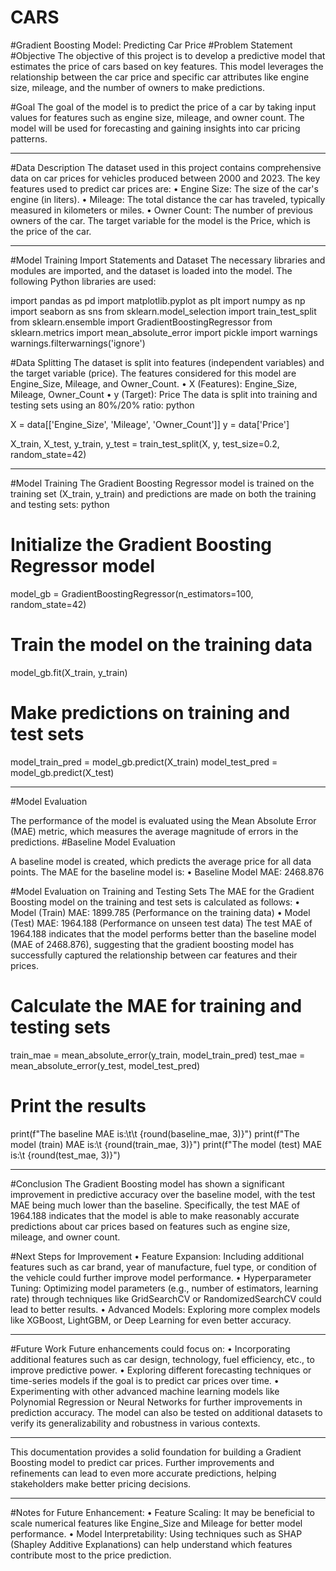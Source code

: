 # CARS

#Gradient Boosting Model: Predicting Car Price
 #Problem Statement
#Objective
The objective of this project is to develop a predictive model that estimates the price of cars based on key features. This model leverages the relationship between the car price and specific car attributes like engine size, mileage, and the number of owners to make predictions.

#Goal
The goal of the model is to predict the price of a car by taking input values for features such as engine size, mileage, and owner count. The model will be used for forecasting and gaining insights into car pricing patterns.
________________________________________
 #Data Description
The dataset used in this project contains comprehensive data on car prices for vehicles produced between 2000 and 2023. The key features used to predict car prices are:
•	Engine Size: The size of the car's engine (in liters).
•	Mileage: The total distance the car has traveled, typically measured in kilometers or miles.
•	Owner Count: The number of previous owners of the car.
The target variable for the model is the Price, which is the price of the car.
________________________________________
#Model Training
Import Statements and Dataset
The necessary libraries and modules are imported, and the dataset is loaded into the model. The following Python libraries are used:

import pandas as pd
import matplotlib.pyplot as plt
import numpy as np
import seaborn as sns
from sklearn.model_selection import train_test_split
from sklearn.ensemble import GradientBoostingRegressor
from sklearn.metrics import mean_absolute_error
import pickle
import warnings
warnings.filterwarnings('ignore')

#Data Splitting
The dataset is split into features (independent variables) and the target variable (price). The features considered for this model are Engine_Size, Mileage, and Owner_Count.
•	X (Features): Engine_Size, Mileage, Owner_Count
•	y (Target): Price
The data is split into training and testing sets using an 80%/20% ratio:
python

X = data[['Engine_Size', 'Mileage', 'Owner_Count']]
y = data['Price']

X_train, X_test, y_train, y_test = train_test_split(X, y, test_size=0.2, random_state=42)
________________________________________
#Model Training
The Gradient Boosting Regressor model is trained on the training set (X_train, y_train) and predictions are made on both the training and testing sets:
python

# Initialize the Gradient Boosting Regressor model
model_gb = GradientBoostingRegressor(n_estimators=100, random_state=42)

# Train the model on the training data
model_gb.fit(X_train, y_train)

# Make predictions on training and test sets
model_train_pred = model_gb.predict(X_train)
model_test_pred = model_gb.predict(X_test)
________________________________________
#Model Evaluation

The performance of the model is evaluated using the Mean Absolute Error (MAE) metric, which measures the average magnitude of errors in the predictions.
#Baseline Model Evaluation

A baseline model is created, which predicts the average price for all data points. The MAE for the baseline model is:
•	Baseline Model MAE: 2468.876

#Model Evaluation on Training and Testing Sets
The MAE for the Gradient Boosting model on the training and test sets is calculated as follows:
•	Model (Train) MAE: 1899.785 (Performance on the training data)
•	Model (Test) MAE: 1964.188 (Performance on unseen test data)
The test MAE of 1964.188 indicates that the model performs better than the baseline model (MAE of 2468.876), suggesting that the gradient boosting model has successfully captured the relationship between car features and their prices.

# Calculate the MAE for training and testing sets
train_mae = mean_absolute_error(y_train, model_train_pred)
test_mae = mean_absolute_error(y_test, model_test_pred)

# Print the results
print(f"The baseline MAE is:\t\t {round(baseline_mae, 3)}")
print(f"The model (train) MAE is:\t {round(train_mae, 3)}")
print(f"The model (test) MAE is:\t {round(test_mae, 3)}")
________________________________________
#Conclusion
The Gradient Boosting model has shown a significant improvement in predictive accuracy over the baseline model, with the test MAE being much lower than the baseline. Specifically, the test MAE of 1964.188 indicates that the model is able to make reasonably accurate predictions about car prices based on features such as engine size, mileage, and owner count.

#Next Steps for Improvement
•	Feature Expansion: Including additional features such as car brand, year of manufacture, fuel type, or condition of the vehicle could further improve model performance.
•	Hyperparameter Tuning: Optimizing model parameters (e.g., number of estimators, learning rate) through techniques like GridSearchCV or RandomizedSearchCV could lead to better results.
•	Advanced Models: Exploring more complex models like XGBoost, LightGBM, or Deep Learning for even better accuracy.
________________________________________
#Future Work
Future enhancements could focus on:
•	Incorporating additional features such as car design, technology, fuel efficiency, etc., to improve predictive power.
•	Exploring different forecasting techniques or time-series models if the goal is to predict car prices over time.
•	Experimenting with other advanced machine learning models like Polynomial Regression or Neural Networks for further improvements in prediction accuracy.
The model can also be tested on additional datasets to verify its generalizability and robustness in various contexts.
________________________________________
This documentation provides a solid foundation for building a Gradient Boosting model to predict car prices. Further improvements and refinements can lead to even more accurate predictions, helping stakeholders make better pricing decisions.
________________________________________
#Notes for Future Enhancement:
•	Feature Scaling: It may be beneficial to scale numerical features like Engine_Size and Mileage for better model performance.
•	Model Interpretability: Using techniques such as SHAP (Shapley Additive Explanations) can help understand which features contribute most to the price prediction.

